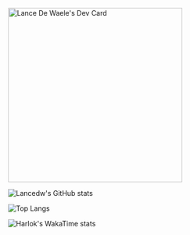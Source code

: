 <a href="https://app.daily.dev/lancedewaele"><img src="https://api.daily.dev/devcards/v2/Naod7pCiy52k9CtiINf9y.png?r=r72&type=default" width="356" alt="Lance De Waele's Dev Card"/></a>

![Lancedw's GitHub stats](https://github-readme-stats.vercel.app/api?username=lancedw&show_icons=true&theme=radical)

![Top Langs](https://github-readme-stats.vercel.app/api/top-langs/?username=lancedw&theme=radical)

![Harlok's WakaTime stats](https://github-readme-stats.vercel.app/api/wakatime?username=lancedw)
